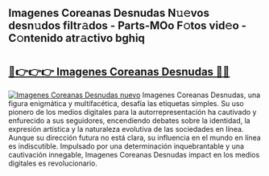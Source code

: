 ## Imagenes Coreanas Desnudas N𝚞𝚎vos desn𝚞dos filtr𝚊dos - Parts-MOo F𝚘tos vid𝚎o - C𝚘ntenido atr𝚊ctivo bghiq

# <h2><a href="http://mbc9dqs.tromn.icu/?c=Imagenes+Coreanas+Desnudas">🔗👉👉👉 Imagenes Coreanas Desnudas 🔗🔗</a></h2>

[![Imagenes Coreanas Desnudas nuevo](https://i.imgur.com/pEAQMta.gif)](http://mbc9dqs.tromn.icu/?c=Imagenes+Coreanas+Desnudas)
Imagenes Coreanas Desnudas, una figura enigmática y multifacética, desafía las etiquetas simples. Su uso pionero de los medios digitales para la autorrepresentación ha cautivado y enfurecido a sus seguidores, encendiendo debates sobre la identidad, la expresión artística y la naturaleza evolutiva de las sociedades en línea. Aunque su dirección futura no está clara, su influencia en el mundo en línea es indiscutible. Impulsado por una determinación inquebrantable y una cautivación innegable, Imagenes Coreanas Desnudas impact en los medios digitales es revolucionario.
